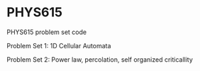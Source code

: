 # PHYS615
PHYS615 problem set code

Problem Set 1:
    1D Cellular Automata

Problem Set 2:
    Power law, percolation, self organized criticallity
